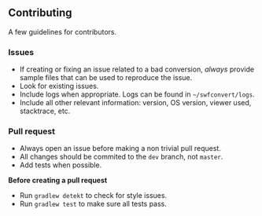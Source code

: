 ## Contributing

A few guidelines for contributors.

### Issues

- If creating or fixing an issue related to a bad conversion, *always* provide
sample files that can be used to reproduce the issue.
- Look for existing issues.
- Include logs when appropriate. Logs can be found in `~/swfconvert/logs`.
- Include all other relevant information: version, OS version, viewer used, stacktrace, etc.

### Pull request
- Always open an issue before making a non trivial pull request.
- All changes should be commited to the `dev` branch, not `master`.
- Add tests when possible.

**Before creating a pull request**
- Run `gradlew detekt` to check for style issues.
- Run `gradlew test` to make sure all tests pass.

